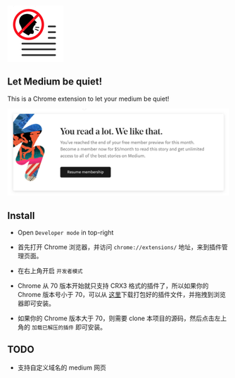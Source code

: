 ![](./doc_imgs/icon128.png)

## Let Medium be quiet!

This is a Chrome extension to let your medium be quiet!

![](./doc_imgs/read-a-lot.png)

## Install

- Open `Developer mode` in top-right
- 首先打开 Chrome 浏览器，并访问 `chrome://extensions/` 地址，来到插件管理页面。
- 在右上角开启 `开发者模式`
- Chrome 从 70 版本开始就只支持 CRX3 格式的插件了，所以如果你的 Chrome 版本号小于 70，可以从 [这里](https://github.com/gongzili456/medium-quiet/releases/download/0.0.1/MediumQuiet-0.0.1.crx)下载打包好的插件文件，并拖拽到浏览器即可安装。

- 如果你的 Chrome 版本大于 70，则需要 clone 本项目的源码，然后点击左上角的 `加载已解压的插件` 即可安装。

## TODO
- 支持自定义域名的 medium 网页
